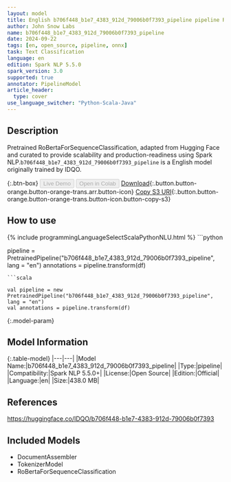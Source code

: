 ```yaml
---
layout: model
title: English b706f448_b1e7_4383_912d_79006b0f7393_pipeline pipeline RoBertaForSequenceClassification from IDQO
author: John Snow Labs
name: b706f448_b1e7_4383_912d_79006b0f7393_pipeline
date: 2024-09-22
tags: [en, open_source, pipeline, onnx]
task: Text Classification
language: en
edition: Spark NLP 5.5.0
spark_version: 3.0
supported: true
annotator: PipelineModel
article_header:
  type: cover
use_language_switcher: "Python-Scala-Java"
---
```


## Description

Pretrained RoBertaForSequenceClassification, adapted from Hugging Face and curated to provide scalability and production-readiness using Spark NLP.`b706f448_b1e7_4383_912d_79006b0f7393_pipeline` is a English model originally trained by IDQO.

{:.btn-box}
<button class="button button-orange" disabled>Live Demo</button>
<button class="button button-orange" disabled>Open in Colab</button>
[Download](https://s3.amazonaws.com/auxdata.johnsnowlabs.com/public/models/b706f448_b1e7_4383_912d_79006b0f7393_pipeline_en_5.5.0_3.0_1726972004243.zip){:.button.button-orange.button-orange-trans.arr.button-icon}
[Copy S3 URI](s3://auxdata.johnsnowlabs.com/public/models/b706f448_b1e7_4383_912d_79006b0f7393_pipeline_en_5.5.0_3.0_1726972004243.zip){:.button.button-orange.button-orange-trans.button-icon.button-copy-s3}

## How to use



<div class="tabs-box" markdown="1">
{% include programmingLanguageSelectScalaPythonNLU.html %}
```python

pipeline = PretrainedPipeline("b706f448_b1e7_4383_912d_79006b0f7393_pipeline", lang = "en")
annotations =  pipeline.transform(df)   

```
```scala

val pipeline = new PretrainedPipeline("b706f448_b1e7_4383_912d_79006b0f7393_pipeline", lang = "en")
val annotations = pipeline.transform(df)

```
</div>

{:.model-param}
## Model Information

{:.table-model}
|---|---|
|Model Name:|b706f448_b1e7_4383_912d_79006b0f7393_pipeline|
|Type:|pipeline|
|Compatibility:|Spark NLP 5.5.0+|
|License:|Open Source|
|Edition:|Official|
|Language:|en|
|Size:|438.0 MB|

## References

https://huggingface.co/IDQO/b706f448-b1e7-4383-912d-79006b0f7393

## Included Models

- DocumentAssembler
- TokenizerModel
- RoBertaForSequenceClassification